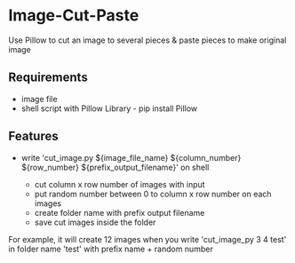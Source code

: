 # Image-Cut-Paste
Use Pillow to cut an image to several pieces &amp;  paste pieces to make original image

## Requirements

* image file
* shell script with Pillow Library - pip install Pillow

## Features

- write 'cut_image.py ${image_file_name} ${column_number}  ${row_number} ${prefix_output_filename}' on shell

  - cut column x row number of images with input
  - put random number between 0 to column x row number on each images
  - create folder name with prefix output filename
  - save cut images inside the folder

For example, it will create 12 images when you write 'cut_image_py 3 4 test' in folder name 'test' with prefix name + random number

